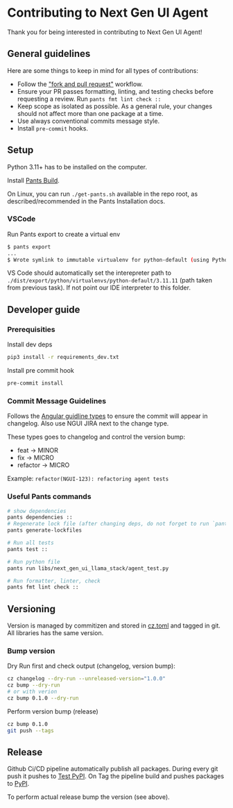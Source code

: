 # Contributing to Next Gen UI Agent

Thank you for being interested in contributing to Next Gen UI Agent!

## General guidelines
Here are some things to keep in mind for all types of contributions:

* Follow the ["fork and pull request"](https://docs.github.com/en/get-started/exploring-projects-on-github/contributing-to-a-project) workflow.
* Ensure your PR passes formatting, linting, and testing checks before requesting a review. Run `pants fmt lint check ::`
* Keep scope as isolated as possible. As a general rule, your changes should not affect more than one package at a time.
* Use always conventional commits message style.
* Install `pre-commit` hooks.

## Setup

Python 3.11+ has to be installed on the computer.

Install [Pants Build](https://www.pantsbuild.org/stable/docs/getting-started/installing-pants).

On Linux, you can run `./get-pants.sh` available in the repo root, as described/recommended in the Pants Installation docs.

### VSCode

Run Pants export to create a virtual env

```sh
$ pants export
...
$ Wrote symlink to immutable virtualenv for python-default (using Python 3.11.11) to dist/export/python/virtualenvs/python-default/3.11.11
```

VS Code should automatically set the interepreter path to `./dist/export/python/virtualenvs/python-default/3.11.11` (path taken from previous task).
If not point our IDE interpreter to this folder.

## Developer guide

### Prerequisities

Install dev deps

```sh
pip3 install -r requirements_dev.txt
```

Install pre commit hook

```sh
pre-commit install
```

### Commit Message Guidelines

Follows the [Angular guidline types](https://github.com/angular/angular/blob/22b96b9/CONTRIBUTING.md#type) to ensure the commit will appear in changelog.
Also use NGUI JIRA next to the change type.

These types goes to changelog and control the version bump:
* feat -> MINOR
* fix -> MICRO
* refactor -> MICRO

Example: `refactor(NGUI-123): refactoring agent tests`

### Useful Pants commands

```sh
# show dependencies
pants dependencies ::
# Regenerate lock file (after changing deps, do not forget to run `pants export` for local development)
pants generate-lockfiles

# Run all tests
pants test ::

# Run python file
pants run libs/next_gen_ui_llama_stack/agent_test.py

# Run formatter, linter, check
pants fmt lint check ::
```


## Versioning

Version is managed by commitizen and stored in [cz.toml](./cz.toml) and tagged in git.
All libraries has the same version.

### Bump version

Dry Run first and check output (changelog, version bump):
```sh
cz changelog --dry-run --unreleased-version="1.0.0"
cz bump --dry-run
# or with verion
cz bump 0.1.0 --dry-run
```

Perform version bump (release)

```sh
cz bump 0.1.0
git push --tags
```


## Release

Github Ci/CD pipeline automatically publish all packages. During every git push it pushes to [Test PyPI](https://test.pypi.org/project/next-gen-ui-agent/).
On Tag the pipeline build and pushes packages to [PyPI](https://pypi.org/project/next-gen-ui-agent/).

To perform actual release bump the version (see above).
